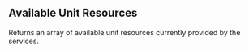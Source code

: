 ## Available Unit Resources
Returns an array of available unit resources currently provided by the services.
